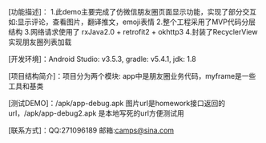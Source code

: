 [功能描述]：
    1.此demo主要完成了仿微信朋友圈页面显示功能，实现了部分交互如:显示评论，查看图片，翻译推文，emoji表情
    2.整个工程采用了MVP代码分层结构
    3.网络请求使用了 rxJava2.0 + retrofit2 + okhttp3
    4.封装了RecyclerView实现朋友圈列表加载

[开发环境]：Android Studio: v3.5.3,  gradle: v5.4.1,  jdk: 1.8

[项目结构简介]：项目分为两个模块: app中是朋友圈业务代码，myframe是一些工具和基类

[测试DEMO]：/apk/app-debug.apk 图片url是homework接口返回的url，/apk/app-debug2.apk 是本地写死的url方便测试用

[联系方式]：QQ:271096189 邮箱:camps@sina.com